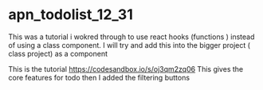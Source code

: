 # apn_todolist_12_31

This was a tutorial i wokred through to use react hooks (functions ) instead of using a class component. 
I will try and add this into the bigger project ( class project) as a component 

This is the tutorial
https://codesandbox.io/s/oj3qm2zq06
This gives the core features for todo then I added the filtering buttons